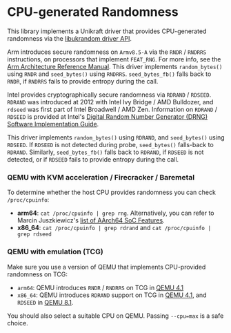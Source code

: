 # CPU-generated Randomness

This library implements a Unikraft driver that provides CPU-generated randomness via the [libukrandom driver API](https://github.com/unikraft/unikraft/blob/staging/lib/ukrandom/include/uk/random/driver.h).

Arm introduces secure randomness on `Armv8.5-A` via the `RNDR` / `RNDRRS` instructions, on processors that implement `FEAT_RNG`.
For more info, see the [Arm Architecture Reference Manual](https://developer.arm.com/documentation/ddi0487).
This driver implements `random_bytes()` using `RNDR` and `seed_bytes()` using `RNDRRS`.
`seed_bytes_fb()` falls back to `RNDR`, if `RNDRRS` fails to provide entropy during the call.

Intel provides cryptographically secure randomness via `RDRAND` / `RDSEED`.
`RDRAND` was introduced at 2012 with Intel Ivy Bridge / AMD Bulldozer, and `rdseed` was first part of Intel Broadwell / AMD Zen.
Information on `RDRAND` / `RDSEED` is provided at Intel's [Digital Random Number Generator (DRNG) Software Implementation Guide](https://www.intel.com/content/www/us/en/developer/articles/guide/intel-digital-random-number-generator-drng-software-implementation-guide.html).

This driver implements `random_bytes()` using `RDRAND`, and `seed_bytes()` using `RDSEED`.
If `RDSEED` is not detected during probe, `seed_bytes()` falls-back to `RDRAND`.
Similarly, `seed_bytes_fb()` falls back to `RDRAND`, if `RDSEED` is not detected, or if `RDSEED` fails to provide entropy during the call.

### QEMU with KVM acceleration / Firecracker / Baremetal

To determine whether the host CPU provides randomness you can check `/proc/cpuinfo`:
* **arm64**: `cat /proc/cpuinfo | grep rng`.
  Alternatively, you can refer to Marcin Juszkiewicz's [list of AArch64 SoC Features](https://gpages.juszkiewicz.com.pl/arm-socs-table/arm-socs.html).
* **x86_64**: `cat /proc/cpuinfo | grep rdrand` and `cat /proc/cpuinfo | grep rdseed`

### QEMU with emulation (TCG)

Make sure you use a version of QEMU that implements CPU-provided randomness on TCG:

* `arm64`: QEMU introduces `RNDR` / `RNDRRS` on TCG in [QEMU 4.1](https://wiki.qemu.org/ChangeLog/4.1)
* `x86_64`: QEMU introduces `RDRAND` support on TCG in [QEMU 4.1](https://wiki.qemu.org/ChangeLog/4.1), and `RDSEED` in [QEMU 8.1](https://wiki.qemu.org/ChangeLog/8.1).

You should also select a suitable CPU on QEMU.
Passing `--cpu=max` is a safe choice.
